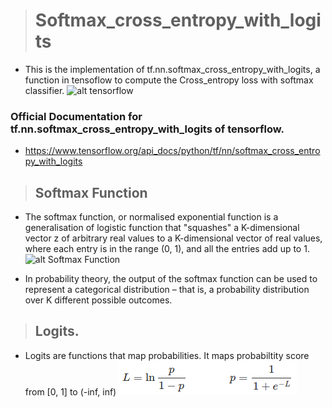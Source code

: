 > # Softmax_cross_entropy_with_logits
- This is the implementation of tf.nn.softmax_cross_entropy_with_logits, a function in tensoflow to compute the Cross_entropy loss with softmax classifier.
![alt tensorflow](https://github.com/kbhartiya83/Tensorflow-Softmax_cross_entropy_with_logits/blob/master/2000px-TensorFlowLogo.svg.png)
### Official Documentation for tf.nn.softmax_cross_entropy_with_logits of tensorflow.
- https://www.tensorflow.org/api_docs/python/tf/nn/softmax_cross_entropy_with_logits
> ## Softmax Function

- The softmax function, or normalised exponential function is a generalisation of logistic function that "squashes" a K-dimensional vector z of arbitrary real values to a K-dimensional vector of real values, where each entry is in the range (0, 1), and all the entries add up to 1.
![alt Softmax Function](https://github.com/kbhartiya83/Tensorflow-Softmax_cross_entropy_with_logits/blob/master/1_vz9WitVXiK3KM28n9JgTgw%402x.png)


- In probability theory, the output of the softmax function can be used to represent a categorical distribution – that is, a probability distribution over K different possible outcomes.

> ## Logits.
- Logits are functions that map probabilities. It maps probabiltity score from [0, 1] to (-inf, inf)
![alt Logits](https://github.com/kbhartiya/Tensorflow-Softmax_cross_entropy_with_logits/blob/master/zto5q.png)
